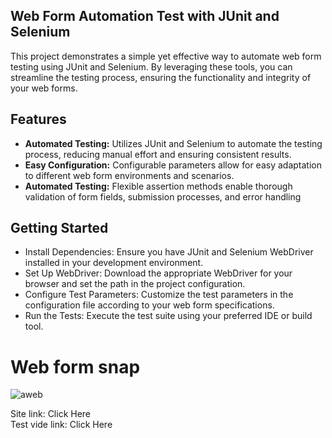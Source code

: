 ## Web Form Automation Test with JUnit and Selenium

<p>This project demonstrates a simple yet effective way to automate web form testing using JUnit and Selenium. By leveraging these tools, you can streamline the testing process, ensuring the functionality and integrity of your web forms.</p>


<h2>Features</h2>
<ul>
  <li><strong>Automated Testing:</strong> Utilizes JUnit and Selenium to automate the testing process, reducing manual effort and ensuring consistent results.</li>
  <li><strong>Easy Configuration:</strong> Configurable parameters allow for easy adaptation to different web form environments and scenarios. </li>
  <li><strong>Automated Testing:</strong> Flexible assertion methods enable thorough validation of form fields, submission processes, and error handling</li>
</ul>

<h2>Getting Started</h2>
<ul>
  <li>
    Install Dependencies: Ensure you have JUnit and Selenium WebDriver installed in your development environment.
  </li>
  <li>
    Set Up WebDriver: Download the appropriate WebDriver for your browser and set the path in the project configuration.
  </li>
  <li>Configure Test Parameters: Customize the test parameters in the configuration file according to your web form specifications.</li>
  <li>Run the Tests: Execute the test suite using your preferred IDE or build tool.</li>
</ul>


# Web form snap
![aweb](https://github.com/msazid/web-app-form-automation/assets/70015894/5b13e25b-ffca-4d53-9b0c-274d67c2f617)

Site link: <a herf="https://www.digitalunite.com/practice-webform-learners">Click Here</a> <Br>
Test vide link: <a herf="#">Click Here</a>

